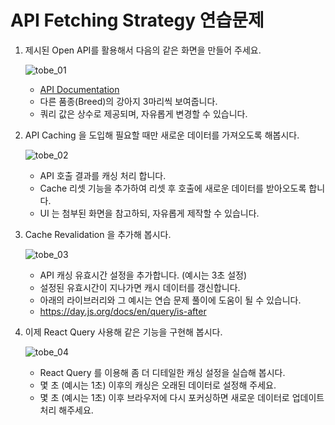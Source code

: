 # API Fetching Strategy 연습문제

1. 제시된 Open API를 활용해서 다음의 같은 화면을 만들어 주세요.

   ![tobe_01](tobe_01.png)

   - [API Documentation]('https://dog.ceo/dog-api/documentation/breed')
   - 다른 품종(Breed)의 강아지 3마리씩 보여줍니다.
   - 쿼리 값은 상수로 제공되며, 자유롭게 변경할 수 있습니다.

2. API Caching 을 도입해 필요할 때만 새로운 데이터를 가져오도록 해봅시다.

   ![tobe_02](tobe_02.gif)

   - API 호출 결과를 캐싱 처리 합니다.
   - Cache 리셋 기능을 추가하여 리셋 후 호출에 새로운 데이터를 받아오도록 합니다.
   - UI 는 첨부된 화면을 참고하되, 자유롭게 제작할 수 있습니다.

3. Cache Revalidation 을 추가해 봅시다.

   ![tobe_03](tobe_03.gif)

   - API 캐싱 유효시간 설정을 추가합니다. (예시는 3초 설정)
   - 설정된 유효시간이 지나가면 캐시 데이터를 갱신합니다.
   - 아래의 라이브러리와 그 예시는 연습 문제 풀이에 도움이 될 수 있습니다.
   - https://day.js.org/docs/en/query/is-after

4. 이제 React Query 사용해 같은 기능을 구현해 봅시다.

   ![tobe_04](tobe_04.gif)

   - React Query 를 이용해 좀 더 디테일한 캐싱 설정을 실습해 봅시다.
   - 몇 초 (예시는 1초) 이후의 캐싱은 오래된 데이터로 설정해 주세요.
   - 몇 초 (예시는 1초) 이후 브라우저에 다시 포커싱하면 새로운 데이터로 업데이트 처리 해주세요.

